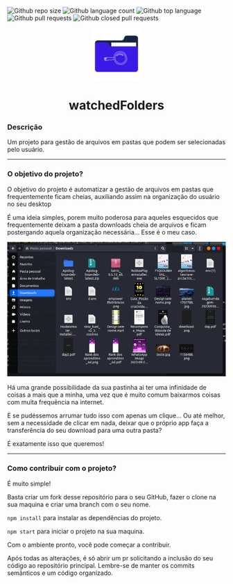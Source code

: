 ![Github repo size](https://img.shields.io/github/repo-size/JPDovale/watchedFolders)
![Github language count](https://img.shields.io/github/languages/count/JPDovale/watchedFolders)
![Github top language](https://img.shields.io/github/languages/top/JPDovale/watchedFolders)
![Github pull requests](https://img.shields.io/github/issues-pr-raw/JPDovale/watchedFolders)
![Github closed pull requests](https://img.shields.io/github/issues-pr-closed-raw/JPDovale/watchedFolders)

<p align="center">
  <img width="120" src="assets/icon.png">
  <h1 align="center">watchedFolders</h1>
</p>

### Descrição

Um projeto para gestão de arquivos em pastas que podem ser selecionadas pelo usuário.

---

### O objetivo do projeto?

O objetivo do projeto é automatizar a gestão de arquivos em pastas que frequentemente ficam cheias, auxiliando assim na organização do usuário no seu desktop

É uma ideia simples, porem muito poderosa para aqueles esquecidos que frequentemente deixam a pasta downloads cheia de arquivos e ficam postergando aquela organização necessária... Esse é o meu caso.

<p align="center">
  <img width="620" src="assets/exemple-1.png">
</p>

Há uma grande possibilidade da sua pastinha ai ter uma infinidade de coisas a mais que a minha, uma vez que é muito comum baixarmos coisas com muita frequência na internet.

E se pudéssemos arrumar tudo isso com apenas um clique... Ou até melhor, sem a necessidade de clicar em nada, deixar que o próprio app faça a transferência do seu download para uma outra pasta?

É exatamente isso que queremos!

---

### Como contribuir com o projeto?

É muito simple!

Basta criar um fork desse repositório para o seu GitHub, fazer o clone na sua maquina e criar uma branch com o seu nome.

`npm install` para instalar as dependências do projeto.

`npm start` para iniciar o projeto na sua maquina.

Com o ambiente pronto, você pode começar a contribuir.

Após todas as alterações, é só abrir um pr solicitando a inclusão do seu código ao repositório principal. Lembre-se de manter os commits semânticos e um código organizado.
